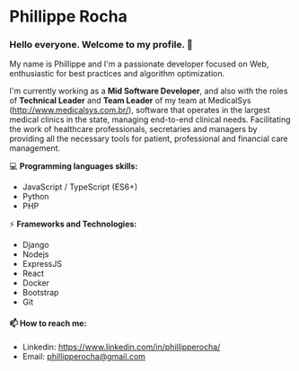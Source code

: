 # Phillippe Rocha

### Hello everyone. Welcome to my profile. 👋

My name is Phillippe and I'm a passionate developer focused on Web, enthusiastic for best practices and algorithm optimization. 

I'm currently working as a **Mid Software Developer**, and also with the roles of **Technical Leader** and **Team Leader** of my team at MedicalSys (http://www.medicalsys.com.br/), software that operates in the largest medical clinics in the state, managing end-to-end clinical needs. Facilitating the work of healthcare professionals, secretaries and managers by providing all the necessary tools for patient, professional and financial care management.

:computer: **Programming languages skills:**
- JavaScript / TypeScript (ES6+)
- Python
- PHP

⚡ **Frameworks and Technologies:**
- Django
- Nodejs
- ExpressJS
- React
- Docker
- Bootstrap
- Git 



#### 📫 How to reach me:
- Linkedin: https://www.linkedin.com/in/phillipperocha/
- Email: phillipperocha@gmail.com

<!--
**phillipperocha/phillipperocha** is a ✨ _special_ ✨ repository because its `README.md` (this file) appears on your GitHub profile.

Here are some ideas to get you started:

- 🔭 I’m currently working on ...
- 🌱 I’m currently learning ...
- 👯 I’m looking to collaborate on ...
- 🤔 I’m looking for help with ...
- 💬 Ask me about ...

- 😄 Pronouns: ...
- ⚡ Fun fact: ...
-->
